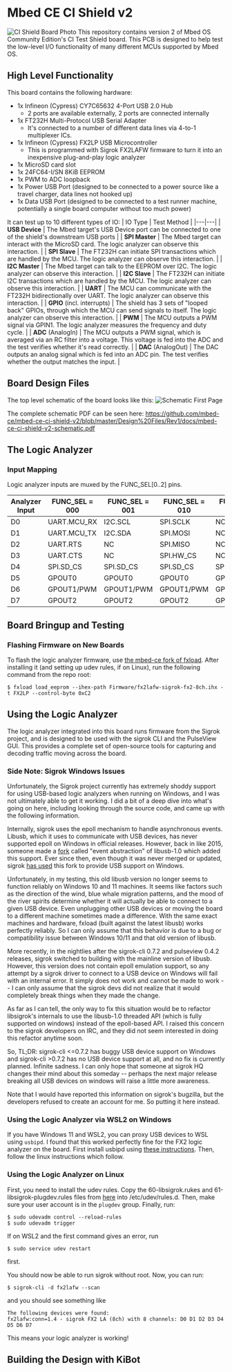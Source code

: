 # Mbed CE CI Shield v2
![CI Shield Board Photo](https://app.box.com/shared/static/sus1jw2syzq1cniygclq2agn0icui5ii.jpg)
This repository contains version 2 of Mbed OS Community Edition's CI Test Shield board.  This PCB is designed to help test the low-level I/O functionality of many different MCUs supported by Mbed OS.

## High Level Functionality
This board contains the following hardware:
- 1x Infineon (Cypress) CY7C65632 4-Port USB 2.0 Hub
  - 2 ports are available externally, 2 ports are connected internally
- 1x FT232H Multi-Protocol USB Serial Adapter
  - It's connected to a number of different data lines via 4-to-1 multiplexer ICs.
- 1x Infineon (Cypress) FX2LP USB Microcontroller
  - This is programmed with Sigrok FX2LAFW firmware to turn it into an inexpensive plug-and-play logic analyzer
- 1x MicroSD card slot
- 1x 24FC64-I/SN 8KiB EEPROM
- 1x PWM to ADC loopback
- 1x Power USB Port (designed to be connected to a power source like a travel charger, data lines not hooked up)
- 1x Data USB Port (designed to be connected to a test runner machine, potentially a single board computer without too much power)

It can test up to 10 different types of IO:
| IO Type | Test Method |
|---|---|
| **USB Device** | The Mbed target's USB Device port can be connected to one of the shield's downstream USB ports |
| **SPI Master** | The Mbed target can interact with the MicroSD card.  The logic analyzer can observe this interaction. |
| **SPI Slave** | The FT232H can initiate SPI transactions which are handled by the MCU.  The logic analyzer can observe this interaction. |
| **I2C Master** | The Mbed target can talk to the EEPROM over I2C.  The logic analyzer can observe this interaction. |
| **I2C Slave** | The FT232H can initiate I2C transactions which are handled by the MCU.  The logic analyzer can observe this interaction. |
| **UART** | The MCU can communicate with the FT232H bidirectionally over UART.  The logic analyzer can observe this interaction. |
| **GPIO** (incl. interrupts) | The shield has 3 sets of "looped back" GPIOs, through which the MCU can send signals to itself.  The logic analyzer can observe this interaction. |
| **PWM** | The MCU outputs a PWM signal via GPIN1.  The logic analyzer measures the frequency and duty cycle. |
| **ADC** (AnalogIn) | The MCU outputs a PWM signal, which is averaged via an RC filter into a voltage.  This voltage is fed into the ADC and the test verifies whether it's read correctly. |
| **DAC** (AnalogOut) | The DAC outputs an analog signal which is fed into an ADC pin.  The test verifies whether the output matches the input. |

## Board Design Files

The top level schematic of the board looks like this:
![Schematic First Page](https://app.box.com/shared/static/wtlwuf5gnrsw1ivigsv61j54yn62e4ua.png)

The complete schematic PDF can be seen here: https://github.com/mbed-ce/mbed-ce-ci-shield-v2/blob/master/Design%20Files/Rev1/docs/mbed-ce-ci-shield-v2-schematic.pdf

## The Logic Analyzer

### Input Mapping

Logic analyzer inputs are muxed by the FUNC_SEL[0..2] pins.

| Analyzer Input | FUNC_SEL = 000 | FUNC_SEL = 001 | FUNC_SEL = 010 | FUNC_SEL = 1xx |
|---|---|---|---|---|
| D0 | UART.MCU_RX | I2C.SCL | SPI.SCLK | NC |
| D1 | UART.MCU_TX | I2C.SDA | SPI.MOSI | NC |
| D2 | UART.RTS | NC | SPI.MISO | NC |
| D3 | UART.CTS | NC | SPI.HW_CS | NC |
| D4 | SPI.SD_CS | SPI.SD_CS | SPI.SD_CS | SPI.SD_CS |
| D5 | GPOUT0 | GPOUT0 | GPOUT0 | GPOUT0 |
| D6 | GPOUT1/PWM | GPOUT1/PWM | GPOUT1/PWM | GPOUT1/PWM |
| D7 | GPOUT2 | GPOUT2 | GPOUT2 | GPOUT2 | 


## Board Bringup and Testing
### Flashing Firmware on New Boards

To flash the logic analyzer firmware, use [the mbed-ce fork of fxload](https://github.com/mbed-ce/fxload).  After installing it (and setting up udev rules, if on Linux), run the following command from the repo root:

```
$ fxload load_eeprom --ihex-path Firmware/fx2lafw-sigrok-fx2-8ch.ihx -t FX2LP --control-byte 0xC2
```

## Using the Logic Analyzer
The logic analyzer integrated into this board runs firmware from the Sigrok project, and is designed to be used with the sigrok CLI and the PulseView GUI.  This provides a complete set of open-source tools for capturing and decoding traffic moving across the board.

### Side Note: Sigrok Windows Issues
Unfortunately, the Sigrok project currently has extremely shoddy support for using USB-based logic analyzers when running on Windows, and I was not ultimately able to get it working.  I did a bit of a deep dive into what's going on here, including looking through the source code, and came up with the following information.

Internally, sigrok uses the epoll mechanism to handle asynchronous events.  Libusb, which it uses to communicate with USB devices, has never supported epoll on Windows in official releases.  However, back in like 2015, someone made a [fork](https://github.com/libusb/libusb/issues/252) called "event abstraction" of libusb-1.0 which added this support.  Ever since then, even though it was never merged or updated, sigrok [has used](https://sigrok.org/bugzilla/show_bug.cgi?id=1593) this fork to provide USB support on Windows.  

Unfortunately, in my testing, this old libusb version no longer seems to function reliably on Windows 10 and 11 machines.   It seems like factors such as the direction of the wind, blue whale migration patterns, and the mood of the river spirits determine whether it will actually be able to connect to a given USB device.  Even unplugging other USB devices or moving the board to a different machine sometimes made a difference.  With the same exact machines and hardware, fxload (built against the latest libusb) works perfectly reliably.  So I can only assume that this behavior is due to a bug or compatibility issue between Windows 10/11 and that old version of libusb.

More recently, in the nightlies after the sigrok-cli 0.7.2 and pulseview 0.4.2 releases, sigrok switched to building with the mainline version of libusb.  However, this version does not contain epoll emulation support, so any attempt by a sigrok driver to connect to a USB device on Windows will fail with an internal error.  It simply does not work and cannot be made to work -- I can only assume that the sigrok devs did not realize that it would completely break things when they made the change.  

As far as I can tell, the only way to fix this situation would be to refactor libsigrok's internals to use the libusb-1.0 threaded API (which is fully supported on windows) instead of the epoll-based API.  I raised this concern to the sigrok developers on IRC, and they did not seem interested in doing this refactor anytime soon.

So, TL;DR: sigrok-cli <=0.7.2 has buggy USB device support on Windows and sigrok-cli >0.7.2 has no USB device support at all, and no fix is currently planned.  Infinite sadness.  I can only hope that someone at sigrok HQ changes their mind about this someday -- perhaps the next major release breaking all USB devices on windows will raise a little more awareness.

Note that I would have reported this information on sigrok's bugzilla, but the developers refused to create an account for me.  So putting it here instead.

### Using the Logic Analyzer via WSL2 on Windows
If you have Windows 11 and WSL2, you can proxy USB devices to WSL using `usbipd`.  I found that this worked perfectly fine for the FX2 logic analyzer on the board.  First install usbipd using [these instructions](https://github.com/dorssel/usbipd-win/wiki/WSL-support).  Then, follow the linux instructions which follow.

### Using the Logic Analyzer on Linux
First, you need to install the udev rules. Copy the 60-libsigrok.rukes and 61-libsigrok-plugdev.rules files from [here](https://github.com/sigrokproject/libsigrok/blob/master/contrib/) into /etc/udev/rules.d.  Then, make sure your user account is in the `plugdev` group.  Finally, run:
```
$ sudo udevadm control --reload-rules
$ sudo udevadm trigger
```

If on WSL2 and the first command gives an error, run
```
$ sudo service udev restart
```
first.

You should now be able to run sigrok without root.  Now, you can run:
```
$ sigrok-cli -d fx2lafw --scan
```
and you should see something like
```
The following devices were found:
fx2lafw:conn=1.4 - sigrok FX2 LA (8ch) with 8 channels: D0 D1 D2 D3 D4 D5 D6 D7
```
This means your logic analyzer is working!


## Building the Design with KiBot